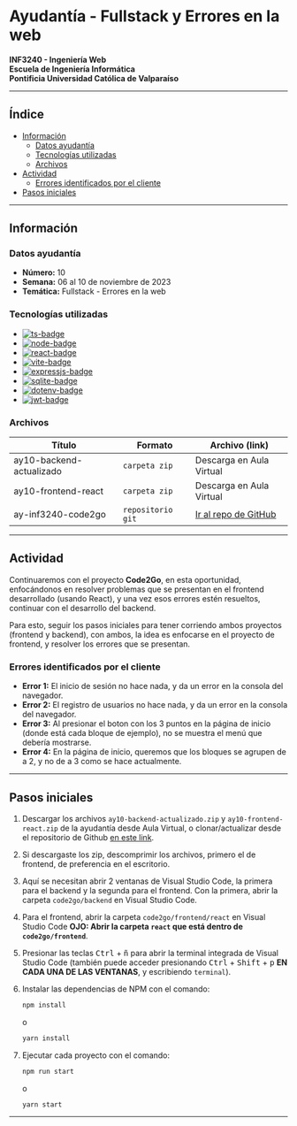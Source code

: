 # Ayudantía - Fullstack y Errores en la web

**INF3240 - Ingeniería Web**<br />
**Escuela de Ingeniería Informática**<br />
**Pontificia Universidad Católica de Valparaíso**

* * *

<!-- omit in toc -->
## Índice
<!--  -->
- [Información](#información)
  - [Datos ayudantía](#datos-ayudantía)
  - [Tecnologías utilizadas](#tecnologías-utilizadas)
  - [Archivos](#archivos)
- [Actividad](#actividad)
  - [Errores identificados por el cliente](#errores-identificados-por-el-cliente)
- [Pasos iniciales](#pasos-iniciales)

* * *

## Información

### Datos ayudantía

- **Número:** 10
- **Semana:** 06 al 10 de noviembre de 2023
- **Temática:** Fullstack - Errores en la web

### Tecnologías utilizadas

- [![ts-badge]][ts-web]
- [![node-badge]][node-web]
- [![react-badge]][react-web]
- [![vite-badge]][vite-web]
- [![expressjs-badge]][expressjs-web]
- [![sqlite-badge]][sqlite-web]
- [![dotenv-badge]][dotenv-web]
- [![jwt-badge]][jwt-web]

### Archivos

| Título                   | Formato           | Archivo (link)                          |
| ------------------------ | ----------------- | --------------------------------------- |
| ay10-backend-actualizado | `carpeta zip`     | Descarga en Aula Virtual                |
| ay10-frontend-react      | `carpeta zip`     | Descarga en Aula Virtual                |
| ay-inf3240-code2go       | `repositorio git` | [Ir al repo de GitHub][repo-github-web] |

* * *

## Actividad

Continuaremos con el proyecto **Code2Go**, en esta oportunidad, enfocándonos en resolver problemas que se presentan en el frontend desarrollado (usando React), y una vez esos errores estén resueltos, continuar con el desarrollo del backend.

Para esto, seguir los pasos iniciales para tener corriendo ambos proyectos (frontend y backend), con ambos, la idea es enfocarse en el proyecto de frontend, y resolver los errores que se presentan.

### Errores identificados por el cliente

- **Error 1:** El inicio de sesión no hace nada, y da un error en la consola del navegador.
- **Error 2:** El registro de usuarios no hace nada, y da un error en la consola del navegador.
- **Error 3:** Al presionar el boton con los 3 puntos en la página de inicio (donde está cada bloque de ejemplo), no se muestra el menú que debería mostrarse.
- **Error 4:** En la página de inicio, queremos que los bloques se agrupen de a 2, y no de a 3 como se hace actualmente.

* * *

## Pasos iniciales

1. Descargar los archivos `ay10-backend-actualizado.zip` y `ay10-frontend-react.zip` de la ayudantía desde Aula Virtual, o clonar/actualizar desde el repositorio de Github [en este link][repo-github-web].
2. Si descargaste los zip, descomprimir los archivos, primero el de frontend, de preferencia en el escritorio.
3. Aquí se necesitan abrir 2 ventanas de Visual Studio Code, la primera para el backend y la segunda para el frontend. Con la primera, abrir la carpeta `code2go/backend` en Visual Studio Code.
4. Para el frontend, abrir la carpeta  `code2go/frontend/react` en Visual Studio Code **OJO: Abrir la carpeta `react` que está dentro de `code2go/frontend`**.
5. Presionar las teclas <kbd>Ctrl</kbd> + <kbd>ñ</kbd> para abrir la terminal integrada de Visual Studio Code (también puede acceder presionando <kbd>Ctrl</kbd> + <kbd>Shift</kbd> + <kbd>p</kbd> **EN CADA UNA DE LAS VENTANAS**, y escribiendo `terminal`).
6. Instalar las dependencias de NPM con el comando:

    ```bash
    npm install
    ```

    o

    ```bash
    yarn install
    ```

7. Ejecutar cada proyecto con el comando:

    ```bash
    npm run start
    ```

    o

    ```bash
    yarn start
    ```

* * *

[node-badge]: https://img.shields.io/badge/Node.js-339933?logo=node.js&logoColor=fff&style=flat
[node-web]: https://nodejs.org/es/
[react-badge]: https://img.shields.io/badge/React-61DAFB?logo=react&logoColor=fff&style=flat
[react-web]: https://es.reactjs.org/
[vite-badge]: https://img.shields.io/badge/Vite-646CFF?logo=vite&logoColor=fff&style=flat
[vite-web]: https://vitejs.dev/
[ts-badge]: https://img.shields.io/badge/TypeScript-3178C6?logo=typescript&logoColor=fff&style=flat
[ts-web]: https://www.typescriptlang.org/
[expressjs-badge]: https://img.shields.io/badge/Express.js-000000?logo=express&logoColor=fff&style=flat
[expressjs-web]: https://expressjs.com/
[sqlite-badge]: https://img.shields.io/badge/SQLite-003B57?logo=sqlite&logoColor=fff&style=flat
[sqlite-web]: https://www.sqlite.org/index.html
[dotenv-badge]: https://img.shields.io/badge/dotenv-000000?logo=dotenv&logoColor=fff&style=flat
[dotenv-web]: https://www.npmjs.com/package/dotenv
[jwt-badge]: https://img.shields.io/badge/JSON%20Web%20Tokens-000?logo=jsonwebtokens&logoColor=fff&style=flat
[jwt-web]: https://jwt.io/
[repo-github-web]: https://github.com/sebaignacioo/ay-inf3240-code2go
